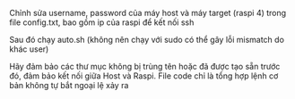 Chỉnh sửa username, password của máy host và máy target (raspi 4) trong file config.txt, bao gồm ip của raspi để kết nối ssh

Sau đó chạy auto.sh (không nên chạy với sudo có thể gây lỗi mismatch do khác user)

Hãy đảm bảo các thư mục không bị trùng tên hoặc đã được tạo sẵn trước đó, đảm bảo kết nối giữa Host và Raspi. File code chỉ là tổng hợp lệnh cơ bản không tự bắt ngoại lệ xảy ra
